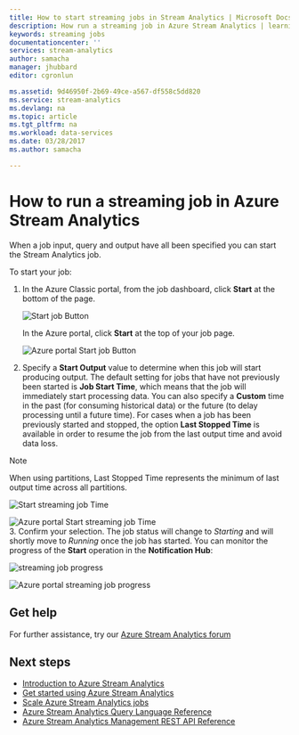 ```yaml
---
title: How to start streaming jobs in Stream Analytics | Microsoft Docs
description: How run a streaming job in Azure Stream Analytics | learning path segment.
keywords: streaming jobs
documentationcenter: ''
services: stream-analytics
author: samacha
manager: jhubbard
editor: cgronlun

ms.assetid: 9d46950f-2b69-49ce-a567-df558c5dd820
ms.service: stream-analytics
ms.devlang: na
ms.topic: article
ms.tgt_pltfrm: na
ms.workload: data-services
ms.date: 03/28/2017
ms.author: samacha

---
```

# How to run a streaming job in Azure Stream Analytics
When a job input, query and output have all been specified you can start the Stream Analytics job.

To start your job:

1. In the Azure Classic portal, from the job dashboard, click **Start** at the bottom of the page.
   
   ![Start job Button](./media/stream-analytics-run-a-job/1-stream-analytics-run-a-job.png)  
   
   In the Azure portal, click **Start** at the top of your job page.
   
   ![Azure portal Start job Button](./media/stream-analytics-run-a-job/4-stream-analytics-run-a-job.png)  
2. Specify a **Start Output** value to determine when this job will start producing output. The default setting for jobs that have not previously been started is **Job Start Time**, which means that the job will immediately start processing data. You can also specify a **Custom** time in the past (for consuming historical data) or the future (to delay processing until a future time). For cases when a job has been previously started and stopped, the option **Last Stopped Time** is available in order to resume the job from the last output time and avoid data loss.  

> [!NOTE]
> When using partitions, Last Stopped Time represents the minimum of last output time across all partitions.
   
   ![Start streaming job Time](./media/stream-analytics-run-a-job/2-stream-analytics-run-a-job.png)  
   
   ![Azure portal Start streaming job Time](./media/stream-analytics-run-a-job/5-stream-analytics-run-a-job.png)  
3. Confirm your selection. The job status will change to *Starting* and will shortly move to *Running* once the job has started. You can monitor the progress of the **Start** operation in the **Notification Hub**:
   
   ![streaming job progress](./media/stream-analytics-run-a-job/3-stream-analytics-run-a-job.png)  
   
   ![Azure portal streaming job progress](./media/stream-analytics-run-a-job/6-stream-analytics-run-a-job.png)  

## Get help
For further assistance, try our [Azure Stream Analytics forum](https://social.msdn.microsoft.com/Forums/en-US/home?forum=AzureStreamAnalytics)

## Next steps
* [Introduction to Azure Stream Analytics](stream-analytics-introduction.md)
* [Get started using Azure Stream Analytics](stream-analytics-real-time-fraud-detection.md)
* [Scale Azure Stream Analytics jobs](stream-analytics-scale-jobs.md)
* [Azure Stream Analytics Query Language Reference](https://msdn.microsoft.com/library/azure/dn834998.aspx)
* [Azure Stream Analytics Management REST API Reference](https://msdn.microsoft.com/library/azure/dn835031.aspx)

